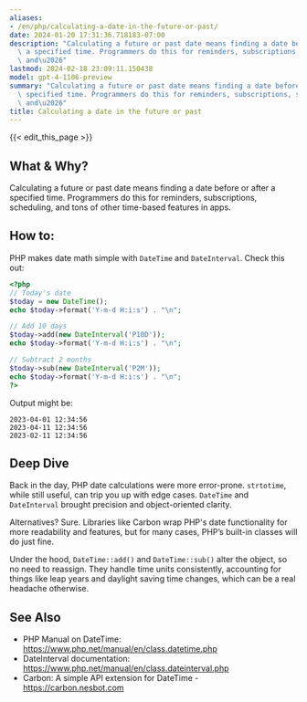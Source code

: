 ```yaml
---
aliases:
- /en/php/calculating-a-date-in-the-future-or-past/
date: 2024-01-20 17:31:36.718183-07:00
description: "Calculating a future or past date means finding a date before or after\
  \ a specified time. Programmers do this for reminders, subscriptions, scheduling,\
  \ and\u2026"
lastmod: 2024-02-18 23:09:11.150438
model: gpt-4-1106-preview
summary: "Calculating a future or past date means finding a date before or after a\
  \ specified time. Programmers do this for reminders, subscriptions, scheduling,\
  \ and\u2026"
title: Calculating a date in the future or past
---
```


{{< edit_this_page >}}

## What & Why?
Calculating a future or past date means finding a date before or after a specified time. Programmers do this for reminders, subscriptions, scheduling, and tons of other time-based features in apps.

## How to:
PHP makes date math simple with `DateTime` and `DateInterval`. Check this out:

```PHP
<?php
// Today's date
$today = new DateTime();
echo $today->format('Y-m-d H:i:s') . "\n";

// Add 10 days
$today->add(new DateInterval('P10D'));
echo $today->format('Y-m-d H:i:s') . "\n";

// Subtract 2 months
$today->sub(new DateInterval('P2M'));
echo $today->format('Y-m-d H:i:s') . "\n";
?>
```
Output might be:
```
2023-04-01 12:34:56
2023-04-11 12:34:56
2023-02-11 12:34:56
```

## Deep Dive
Back in the day, PHP date calculations were more error-prone. `strtotime`, while still useful, can trip you up with edge cases. `DateTime` and `DateInterval` brought precision and object-oriented clarity.

Alternatives? Sure. Libraries like Carbon wrap PHP's date functionality for more readability and features, but for many cases, PHP’s built-in classes will do just fine.

Under the hood, `DateTime::add()` and `DateTime::sub()` alter the object, so no need to reassign. They handle time units consistently, accounting for things like leap years and daylight saving time changes, which can be a real headache otherwise.

## See Also
- PHP Manual on DateTime: https://www.php.net/manual/en/class.datetime.php
- DateInterval documentation: https://www.php.net/manual/en/class.dateinterval.php
- Carbon: A simple API extension for DateTime - https://carbon.nesbot.com
